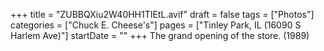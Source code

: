 +++
title = "ZUBBQXiu2W40HH1TIEtL.avif"
draft = false
tags = ["Photos"]
categories = ["Chuck E. Cheese's"]
pages = ["Tinley Park, IL (16090 S Harlem Ave)"]
startDate = ""
+++
The grand opening of the store. (1989)
